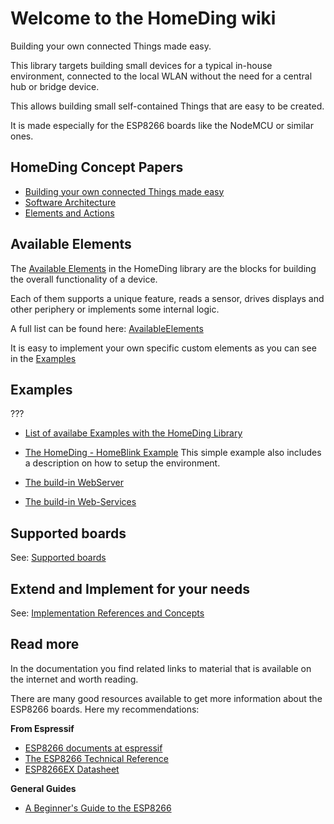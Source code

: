 # Welcome to the HomeDing wiki

Building your own connected Things made easy.

This library targets building small devices for a typical in-house environment, connected to the local WLAN without the need for a central hub or bridge device.

This allows building small self-contained Things that are easy to be created.

It is made especially for the ESP8266 boards like the NodeMCU or similar ones.

## HomeDing Concept Papers

- [Building your own connected Things made easy](/concepts/paper01)
- [Software Architecture](/concepts/paper02)
- [Elements and Actions](/concepts/paper03)

## Available Elements

The [Available Elements](availableelements) in the HomeDing library are the blocks for building the overall functionality of a device.

Each of them supports a unique feature, reads a sensor, drives displays and other periphery or implements some internal logic.

A full list can be found here: [AvailableElements](availableelements)

It is easy to implement your own specific custom elements as you can see in the [Examples](examples)


## Examples

??? 
- [List of availabe Examples with the HomeDing Library](examples)

- [The HomeDing - HomeBlink Example](/examples/blink)
  This simple example also includes a description on how to setup the environment.

- [The build-in WebServer](webserver)
- [The build-in Web-Services](webservices)


## Supported boards

See: [Supported boards](boards)

## Extend and Implement for your needs

See: [Implementation References and Concepts](implementation)


## Read more

In the documentation you find related links to material that is available on the internet and worth reading.

There are many good resources available to get more information about the ESP8266 boards. Here my recommendations:

**From Espressif**
* [ESP8266 documents at espressif](https://www.espressif.com/en/support/download/documents?keys=ESP8266)
* [The ESP8266 Technical Reference](https://www.espressif.com/sites/default/files/documentation/esp8266-technical_reference_en.pdf)
* [ESP8266EX Datasheet](https://www.espressif.com/sites/default/files/documentation/0a-esp8266ex_datasheet_en.pdf)

**General Guides**
* [A Beginner's Guide to the ESP8266](https://tttapa.github.io/ESP8266/Chap01%20-%20ESP8266.html)
  
